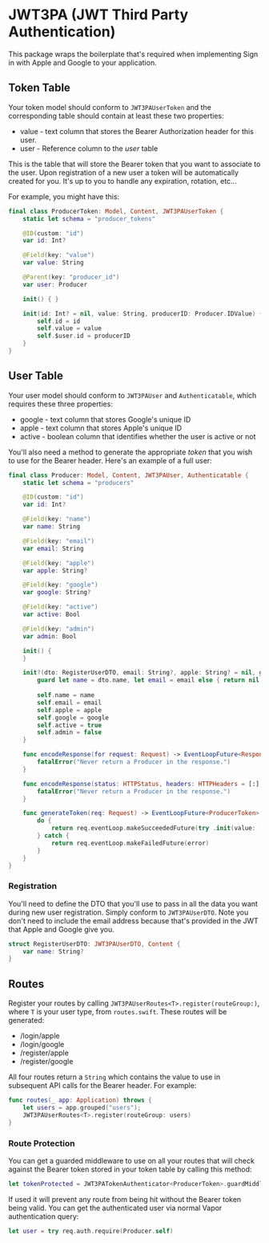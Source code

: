 # JWT3PA (JWT Third Party Authentication)

This package wraps the boilerplate that's required when implementing Sign in with Apple and Google to your application.  


## Token Table

Your token model should conform to `JWT3PAUserToken` and the corresponding table should contain at least these two properties:

- value - text column that stores the Bearer Authorization header for this user.
- user - Reference column to the *user* table

This is the table that will store the Bearer token that you want to associate to the user.  Upon registration of a new
user a token will be automatically created for you.  It's up to you to handle any expiration, rotation, etc...

For example, you might have this:

```swift
final class ProducerToken: Model, Content, JWT3PAUserToken {
    static let schema = "producer_tokens"

    @ID(custom: "id")
    var id: Int?

    @Field(key: "value")
    var value: String

    @Parent(key: "producer_id")
    var user: Producer

    init() { }

    init(id: Int? = nil, value: String, producerID: Producer.IDValue) {
        self.id = id
        self.value = value
        self.$user.id = producerID
    }
}
```

## User Table

Your user model should conform to `JWT3PAUser` and `Authenticatable`, which requires these three properties:

- google - text column that stores Google's unique ID
- apple - text column that stores Apple's unique ID
- active - boolean column that identifies whether the user is active or not

You'll also need a method to generate the appropriate *token* that you wish to use for the Bearer header.  Here's an
example of a full user:

```swift
final class Producer: Model, Content, JWT3PAUser, Authenticatable {
    static let schema = "producers"

    @ID(custom: "id")
    var id: Int?

    @Field(key: "name")
    var name: String

    @Field(key: "email")
    var email: String

    @Field(key: "apple")
    var apple: String?

    @Field(key: "google")
    var google: String?

    @Field(key: "active")
    var active: Bool

    @Field(key: "admin")
    var admin: Bool

    init() {
    }

    init?(dto: RegisterUserDTO, email: String?, apple: String? = nil, google: String? = nil) {
        guard let name = dto.name, let email = email else { return nil }
        
        self.name = name
        self.email = email
        self.apple = apple
        self.google = google
        self.active = true
        self.admin = false
    }

    func encodeResponse(for request: Request) -> EventLoopFuture<Response> {
        fatalError("Never return a Producer in the response.")
    }

    func encodeResponse(status: HTTPStatus, headers: HTTPHeaders = [:], for request: Request) -> EventLoopFuture<Response> {
        fatalError("Never return a Producer in the response.")
    }

    func generateToken(req: Request) -> EventLoopFuture<ProducerToken> {
        do {
            return req.eventLoop.makeSucceededFuture(try .init(value: [UInt8].random(count: 16).base64, producerID: self.requireID()))
        } catch {
            return req.eventLoop.makeFailedFuture(error)
        }
    }
}
```

### Registration

You'll need to define the DTO that you'll use to pass in all the data you want during new user registration.  Simply conform to
`JWT3PAUserDTO`.  Note you don't need to include the email address because that's provided in the JWT that Apple and Google give you.

```swift
struct RegisterUserDTO: JWT3PAUserDTO, Content {
    var name: String?
}
```

## Routes

Register your routes by calling `JWT3PAUserRoutes<T>.register(routeGroup:)`, where `T` is your user type, from `routes.swift`.  These routes will be generated:

- /login/apple
- /login/google
- /register/apple
- /register/google

All four routes return a `String` which contains the value to use in subsequent API calls for the Bearer header.  For example:

```swift
func routes(_ app: Application) throws {
    let users = app.grouped("users");
    JWT3PAUserRoutes<T>.register(routeGroup: users)
}
```

### Route Protection

You can get a guarded middleware to use on all your routes that will check against the Bearer token stored in your token table
by calling this method:

```swift
let tokenProtected = JWT3PATokenAuthenticator<ProducerToken>.guardMiddleware(app: app)
```

If used it will prevent any route from being hit without the Bearer token being valid.  You can get the authenticated user via
normal Vapor authentication query:

```swift
let user = try req.auth.require(Producer.self)
```


